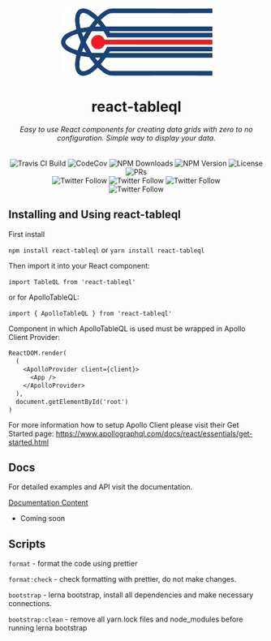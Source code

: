 <p align="center">
  <a href="https://danilo-zekovic.github.io/react-tableql" rel="noopener" target="_blank"><img width="300" src="docs/media/react-tableql-logo.png" alt="react-tableql logo"></a>
</p>
<h1 align="center">react-tableql</h1>
<h6 align="center">Easy to use React components for creating data grids with zero to no configuration. Simple way to display your data.</h6>
<div align="center">
  <img alt="Travis CI Build" src="https://travis-ci.com/Danilo-Zekovic/react-tableql.svg?branch=master">
  <img alt="CodeCov" src="https://codecov.io/gh/Danilo-Zekovic/react-tableql/branch/master/graph/badge.svg">
  <img alt="NPM Downloads" src="https://img.shields.io/npm/dm/react-tableql.svg">
  <img alt="NPM Version" src="https://img.shields.io/npm/v/react-tableql.svg?style=flat">
  <img alt="License" src="https://img.shields.io/badge/license-MIT-blue.svg">
  <img alt="PRs" src="https://img.shields.io/badge/PRs-welcome-brightgreen.svg">
</div>
<div align="center">
  <img alt="Twitter Follow" src="https://img.shields.io/github/stars/Danilo-Zekovic/react-tableql.svg?style=social&label=Star">
  <img alt="Twitter Follow" src="https://img.shields.io/github/forks/Danilo-Zekovic/react-tableql.svg?style=social&label=Fork">
  <img alt="Twitter Follow" src="https://img.shields.io/github/watchers/Danilo-Zekovic/react-tableql.svg?style=social&label=Watch">
</div>
<div align="center">
  <img alt="Twitter Follow" src="https://img.shields.io/twitter/follow/danilo_zekovic?label=Follow&style=social">
</div>

## Installing and Using react-tableql

First install

`npm install react-tableql`
or
`yarn install react-tableql`

Then import it into your React component:

`import TableQL from 'react-tableql'`

or for ApolloTableQL:

`import { ApolloTableQL } from 'react-tableql'`

Component in which ApolloTableQL is used must be wrapped in Apollo Client Provider:

```
ReactDOM.render(
  (
    <ApolloProvider client={client}>
      <App />
    </ApolloProvider>
  ),
  document.getElementById('root')
)
```

For more information how to setup Apollo Client please visit their Get Started page: https://www.apollographql.com/docs/react/essentials/get-started.html

## Docs

For detailed examples and API visit the documentation.

[Documentation Content](docs/README.md)

- Coming soon

## Scripts

`format` - format the code using prettier

`format:check` - check formatting with prettier, do not make changes.

`bootstrap` - lerna bootstrap, install all dependencies and make necessary connections.

`bootstrap:clean` - remove all yarn.lock files and node_modules before running lerna bootstrap
